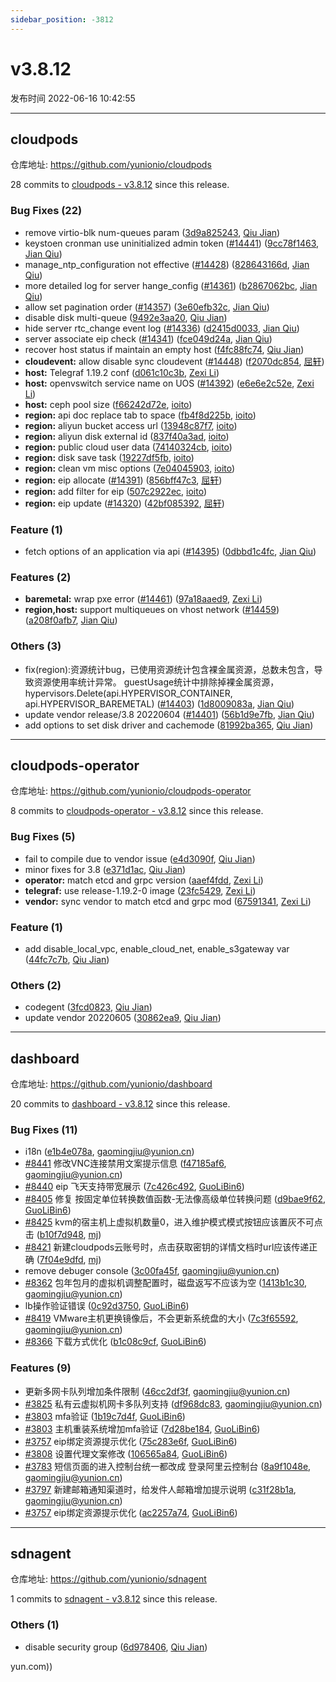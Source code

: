 ```yaml
---
sidebar_position: -3812
---
```


# v3.8.12

发布时间 2022-06-16 10:42:55

-----

## cloudpods

仓库地址: https://github.com/yunionio/cloudpods

28 commits to [cloudpods - v3.8.12](https://github.com/yunionio/cloudpods/compare/v3.8.11...v3.8.12) since this release.

### Bug Fixes (22)
- remove virtio-blk num-queues param ([3d9a825243](https://github.com/yunionio/cloudpods/commit/3d9a82524377da35f8186151095f7e7278c6fc56), [Qiu Jian](mailto:qiujian@yunionyun.com))
- keystoen cronman use uninitialized admin token ([#14441](https://github.com/yunionio/cloudpods/issues/14441)) ([9cc78f1463](https://github.com/yunionio/cloudpods/commit/9cc78f1463467849efb569aa462a20152fb5e10c), [Jian Qiu](mailto:swordqiu@gmail.com))
- manage_ntp_configuration not effective ([#14428](https://github.com/yunionio/cloudpods/issues/14428)) ([828643166d](https://github.com/yunionio/cloudpods/commit/828643166df222094cfad7aabc5c99d19540bd59), [Jian Qiu](mailto:swordqiu@gmail.com))
- more detailed log for server hange_config ([#14361](https://github.com/yunionio/cloudpods/issues/14361)) ([b2867062bc](https://github.com/yunionio/cloudpods/commit/b2867062bc242dd21b724c52d733997f1601bf26), [Jian Qiu](mailto:swordqiu@gmail.com))
- allow set pagination order ([#14357](https://github.com/yunionio/cloudpods/issues/14357)) ([3e60efb32c](https://github.com/yunionio/cloudpods/commit/3e60efb32c42829a9f371134b30cc6d1f22ca67e), [Jian Qiu](mailto:swordqiu@gmail.com))
- disable disk multi-queue ([9492e3aa20](https://github.com/yunionio/cloudpods/commit/9492e3aa2000712f89bb9025aa7d6c1ec2f3d10b), [Qiu Jian](mailto:qiujian@yunionyun.com))
- hide server rtc_change event log ([#14336](https://github.com/yunionio/cloudpods/issues/14336)) ([d2415d0033](https://github.com/yunionio/cloudpods/commit/d2415d0033893adc9ba8d1cc89c040ee5c5e16ee), [Jian Qiu](mailto:swordqiu@gmail.com))
- server associate eip check ([#14341](https://github.com/yunionio/cloudpods/issues/14341)) ([fce049d24a](https://github.com/yunionio/cloudpods/commit/fce049d24ac7c3d1cbc8e6307e040327df331ab6), [Jian Qiu](mailto:swordqiu@gmail.com))
- recover host status if maintain an empty host ([f4fc88fc74](https://github.com/yunionio/cloudpods/commit/f4fc88fc74721a53abc085b13124107425aca309), [Qiu Jian](mailto:qiujian@yunionyun.com))
- **cloudevent:** allow disable sync cloudevent ([#14448](https://github.com/yunionio/cloudpods/issues/14448)) ([f2070dc854](https://github.com/yunionio/cloudpods/commit/f2070dc854ef326c4b25bb1f1c06def9248bf050), [屈轩](mailto:qu_xuan@icloud.com))
- **host:** Telegraf 1.19.2 conf ([d061c10c3b](https://github.com/yunionio/cloudpods/commit/d061c10c3b86ad713009ffa783f94f0b8980c2e0), [Zexi Li](mailto:zexi.li@icloud.com))
- **host:** openvswitch service name on UOS ([#14392](https://github.com/yunionio/cloudpods/issues/14392)) ([e6e6e2c52e](https://github.com/yunionio/cloudpods/commit/e6e6e2c52e4bd0da011dbabcbb12a8e74c62958b), [Zexi Li](mailto:zexi.li@icloud.com))
- **host:** ceph pool size ([f66242d72e](https://github.com/yunionio/cloudpods/commit/f66242d72e6ae46c4bb70e1c43bad20c6c07cfa4), [ioito](mailto:qu_xuan@icloud.com))
- **region:** api doc replace tab to space ([fb4f8d225b](https://github.com/yunionio/cloudpods/commit/fb4f8d225b0ded66e2acdf051ba0f3bb2ab4f849), [ioito](mailto:qu_xuan@icloud.com))
- **region:** aliyun bucket access url ([13948c87f7](https://github.com/yunionio/cloudpods/commit/13948c87f7ede22b1e2fc6add39c584c6022321f), [ioito](mailto:qu_xuan@icloud.com))
- **region:** aliyun disk external id ([837f40a3ad](https://github.com/yunionio/cloudpods/commit/837f40a3adf6076d9ad9e2e2fd38454ad92421e3), [ioito](mailto:qu_xuan@icloud.com))
- **region:** public cloud user data ([74140324cb](https://github.com/yunionio/cloudpods/commit/74140324cbf945a46876f9aacbb4d8bab10aadc5), [ioito](mailto:qu_xuan@icloud.com))
- **region:** disk save task ([19227df5fb](https://github.com/yunionio/cloudpods/commit/19227df5fbddb32629c5536a5a36e1c606badfe8), [ioito](mailto:qu_xuan@icloud.com))
- **region:** clean vm misc options ([7e04045903](https://github.com/yunionio/cloudpods/commit/7e04045903844f5c15f1c16f9afb145d4beb932b), [ioito](mailto:qu_xuan@icloud.com))
- **region:** eip allocate ([#14391](https://github.com/yunionio/cloudpods/issues/14391)) ([856bff47c3](https://github.com/yunionio/cloudpods/commit/856bff47c38cad535c91b4da865b4d8e109e907f), [屈轩](mailto:qu_xuan@icloud.com))
- **region:** add filter for eip ([507c2922ec](https://github.com/yunionio/cloudpods/commit/507c2922ec0a3c213a34896afeb520b91a53111a), [ioito](mailto:qu_xuan@icloud.com))
- **region:** eip update ([#14320](https://github.com/yunionio/cloudpods/issues/14320)) ([42bf085392](https://github.com/yunionio/cloudpods/commit/42bf0853924b91f2cb7effaeabd1388be0a6811b), [屈轩](mailto:qu_xuan@icloud.com))

### Feature (1)
- fetch options of an application via api ([#14395](https://github.com/yunionio/cloudpods/issues/14395)) ([0dbbd1c4fc](https://github.com/yunionio/cloudpods/commit/0dbbd1c4fc3f985bf66d3a45c9efb58fb58e4849), [Jian Qiu](mailto:swordqiu@gmail.com))

### Features (2)
- **baremetal:** wrap pxe error ([#14461](https://github.com/yunionio/cloudpods/issues/14461)) ([97a18aaed9](https://github.com/yunionio/cloudpods/commit/97a18aaed98e0487c32fa9f7f8d161283c3bd7f3), [Zexi Li](mailto:zexi.li@icloud.com))
- **region,host:** support multiqueues on vhost network ([#14459](https://github.com/yunionio/cloudpods/issues/14459)) ([a208f0afb7](https://github.com/yunionio/cloudpods/commit/a208f0afb760b936c697e5a833318a809c8fa63a), [Jian Qiu](mailto:swordqiu@gmail.com))

### Others (3)
- fix(region):资源统计bug，已使用资源统计包含裸金属资源，总数未包含，导致资源使用率统计异常。 guestUsage统计中排除掉裸金属资源，hypervisors.Delete(api.HYPERVISOR_CONTAINER, api.HYPERVISOR_BAREMETAL) ([#14403](https://github.com/yunionio/cloudpods/issues/14403)) ([1d8009083a](https://github.com/yunionio/cloudpods/commit/1d8009083acd50004239214c97db6b405f32c454), [Jian Qiu](mailto:swordqiu@gmail.com))
- update vendor release/3.8 20220604 ([#14401](https://github.com/yunionio/cloudpods/issues/14401)) ([56b1d9e7fb](https://github.com/yunionio/cloudpods/commit/56b1d9e7fb5a86e5326d9c3254614304eeaa4a89), [Jian Qiu](mailto:swordqiu@gmail.com))
- add options to set disk driver and cachemode ([81992ba365](https://github.com/yunionio/cloudpods/commit/81992ba365d0509a14c0f69003a82a149e5e7114), [Qiu Jian](mailto:qiujian@yunionyun.com))

-----

## cloudpods-operator

仓库地址: https://github.com/yunionio/cloudpods-operator

8 commits to [cloudpods-operator - v3.8.12](https://github.com/yunionio/cloudpods-operator/compare/v3.8.11...v3.8.12) since this release.

### Bug Fixes (5)
- fail to compile due to vendor issue ([e4d3090f](https://github.com/yunionio/cloudpods-operator/commit/e4d3090f5b29fe3fe399c012fefbcd48098930c8), [Qiu Jian](mailto:qiujian@yunionyun.com))
- minor fixes for 3.8 ([e371d1ac](https://github.com/yunionio/cloudpods-operator/commit/e371d1ac8f1df0349bc80ef9939a5a9381142b8c), [Qiu Jian](mailto:qiujian@yunionyun.com))
- **operator:** match etcd and grpc version ([aaef4fdd](https://github.com/yunionio/cloudpods-operator/commit/aaef4fdde268a8997b3ac1bff82ab2662f901b1d), [Zexi Li](mailto:zexi.li@icloud.com))
- **telegraf:** use release-1.19.2-0 image ([23fc5429](https://github.com/yunionio/cloudpods-operator/commit/23fc54298300a237eb9f67147165fc41f7dea466), [Zexi Li](mailto:zexi.li@icloud.com))
- **vendor:** sync vendor to match etcd and grpc mod ([67591341](https://github.com/yunionio/cloudpods-operator/commit/67591341d98dd947438b0d3a0a9602843c9df888), [Zexi Li](mailto:zexi.li@icloud.com))

### Feature (1)
- add disable_local_vpc, enable_cloud_net, enable_s3gateway var ([44fc7c7b](https://github.com/yunionio/cloudpods-operator/commit/44fc7c7be5c566ff696b3adad5a33a12bf659825), [Qiu Jian](mailto:qiujian@yunionyun.com))

### Others (2)
- codegent ([3fcd0823](https://github.com/yunionio/cloudpods-operator/commit/3fcd0823c8ffd4cd70e2562c341bf42e1ec85918), [Qiu Jian](mailto:qiujian@yunionyun.com))
- update vendor 20220605 ([30862ea9](https://github.com/yunionio/cloudpods-operator/commit/30862ea90af6905a60fd5f7500e4ac51fba94a87), [Qiu Jian](mailto:qiujian@yunionyun.com))

-----

## dashboard

仓库地址: https://github.com/yunionio/dashboard

20 commits to [dashboard - v3.8.12](https://github.com/yunionio/dashboard/compare/v3.8.11...v3.8.12) since this release.

### Bug Fixes (11)
- i18n ([e1b4e078a](https://github.com/yunionio/dashboard/commit/e1b4e078afe0dba10d30bc79d528b5e5596b5df2), [gaomingjiu@yunion.cn](mailto:gaomingjiu@yunion.cn))
- [#8441](https://github.com/yunionio/dashboard/issues/8441) 修改VNC连接禁用文案提示信息 ([f47185af6](https://github.com/yunionio/dashboard/commit/f47185af6de3bb18439b8f54ed77184dd227dca9), [gaomingjiu@yunion.cn](mailto:gaomingjiu@yunion.cn))
- [#8440](https://github.com/yunionio/dashboard/issues/8440) eip 飞天支持带宽展示 ([7c426c492](https://github.com/yunionio/dashboard/commit/7c426c492ceb0f23a1fd1d8a13ff3ae9900d87c9), [GuoLiBin6](mailto:782518577@qq.com))
- [#8405](https://github.com/yunionio/dashboard/issues/8405) 修复 按固定单位转换数值函数-无法像高级单位转换问题 ([d9bae9f62](https://github.com/yunionio/dashboard/commit/d9bae9f62307d1aaa993c38cf319a6c5112b5d22), [GuoLiBin6](mailto:782518577@qq.com))
- [#8425](https://github.com/yunionio/dashboard/issues/8425) kvm的宿主机上虚拟机数量0，进入维护模式模式按钮应该置灰不可点击 ([b10f7d948](https://github.com/yunionio/dashboard/commit/b10f7d948031d3f40b62c50d65fc17340fe7c170), [mj](mailto:gaomingjiu@yunion.cn))
- [#8421](https://github.com/yunionio/dashboard/issues/8421) 新建cloudpods云账号时，点击获取密钥的详情文档时url应该传递正确 ([7f04e9dfd](https://github.com/yunionio/dashboard/commit/7f04e9dfdbd81825b50fdc38eb073c00ed8b2c96), [mj](mailto:gaomingjiu@yunion.cn))
- remove debuger console ([3c00fa45f](https://github.com/yunionio/dashboard/commit/3c00fa45f3804d5096fd81541385b2657f738a74), [gaomingjiu@yunion.cn](mailto:gaomingjiu@yunion.cn))
- [#8362](https://github.com/yunionio/dashboard/issues/8362) 包年包月的虚拟机调整配置时，磁盘返写不应该为空 ([1413b1c30](https://github.com/yunionio/dashboard/commit/1413b1c306c52498b646d38758d9e5075f24d6b2), [gaomingjiu@yunion.cn](mailto:gaomingjiu@yunion.cn))
- lb操作验证错误 ([0c92d3750](https://github.com/yunionio/dashboard/commit/0c92d375022a891261595524d4a2558b89e5746d), [GuoLiBin6](mailto:782518577@qq.com))
- [#8419](https://github.com/yunionio/dashboard/issues/8419) VMware主机更换镜像后，不会更新系统盘的大小 ([7c3f65592](https://github.com/yunionio/dashboard/commit/7c3f655927b9f80f5a373b3d30745bae786b6c2a), [gaomingjiu@yunion.cn](mailto:gaomingjiu@yunion.cn))
- [#8366](https://github.com/yunionio/dashboard/issues/8366) 下载方式优化 ([b1c08c9cf](https://github.com/yunionio/dashboard/commit/b1c08c9cfb663108b6403f7effb0235df2b32cee), [GuoLiBin6](mailto:782518577@qq.com))

### Features (9)
- 更新多网卡队列增加条件限制 ([46cc2df3f](https://github.com/yunionio/dashboard/commit/46cc2df3fc8ce221bacbcbb522888d2fba706dd6), [gaomingjiu@yunion.cn](mailto:gaomingjiu@yunion.cn))
- [#3825](https://github.com/yunionio/dashboard/issues/3825) 私有云虚拟机网卡多队列支持 ([df968dc83](https://github.com/yunionio/dashboard/commit/df968dc83438258120ffe9381d2b8871a94faadb), [gaomingjiu@yunion.cn](mailto:gaomingjiu@yunion.cn))
- [#3803](https://github.com/yunionio/dashboard/issues/3803) mfa验证 ([1b19c7d4f](https://github.com/yunionio/dashboard/commit/1b19c7d4f6e1bb7d0b58c87100f73d60b19df279), [GuoLiBin6](mailto:782518577@qq.com))
- [#3803](https://github.com/yunionio/dashboard/issues/3803) 主机重装系统增加mfa验证 ([7d28be184](https://github.com/yunionio/dashboard/commit/7d28be18451ced920b47bf450cd2669d0ebf6708), [GuoLiBin6](mailto:782518577@qq.com))
- [#3757](https://github.com/yunionio/dashboard/issues/3757) eip绑定资源提示优化 ([75c283e6f](https://github.com/yunionio/dashboard/commit/75c283e6fa56299c18102605e1f5392b7d470e0a), [GuoLiBin6](mailto:782518577@qq.com))
- [#3808](https://github.com/yunionio/dashboard/issues/3808) 设置代理文案修改 ([106565a84](https://github.com/yunionio/dashboard/commit/106565a845beaa3403b5012c97f8214d33353d84), [GuoLiBin6](mailto:782518577@qq.com))
- [#3783](https://github.com/yunionio/dashboard/issues/3783) 短信页面的进入控制台统一都改成 登录阿里云控制台 ([8a9f1048e](https://github.com/yunionio/dashboard/commit/8a9f1048e52f80554e0c5bea9230c2385fc76ebb), [gaomingjiu@yunion.cn](mailto:gaomingjiu@yunion.cn))
- [#3797](https://github.com/yunionio/dashboard/issues/3797) 新建邮箱通知渠道时，给发件人邮箱增加提示说明 ([c31f28b1a](https://github.com/yunionio/dashboard/commit/c31f28b1a7787f8696a5ecd642f9a6fbe8c5b2fd), [gaomingjiu@yunion.cn](mailto:gaomingjiu@yunion.cn))
- [#3757](https://github.com/yunionio/dashboard/issues/3757) eip绑定资源提示优化 ([ac2257a74](https://github.com/yunionio/dashboard/commit/ac2257a7477a995c021b06e49551a57a16d9349a), [GuoLiBin6](mailto:782518577@qq.com))

-----

## sdnagent

仓库地址: https://github.com/yunionio/sdnagent

1 commits to [sdnagent - v3.8.12](https://github.com/yunionio/sdnagent/compare/v3.8.11...v3.8.12) since this release.

### Others (1)
- disable security group ([6d978406](https://github.com/yunionio/sdnagen/commit/6d9784062d4e5902162bb6a8345ec0110ec49076), [Qiu Jian](mailto:qiujian@yunionyun.com))

yun.com))

[sdnagent - v3.8.12]: https://github.com/yunionio/sdnagent/compare/v3.8.11...v3.8.12
